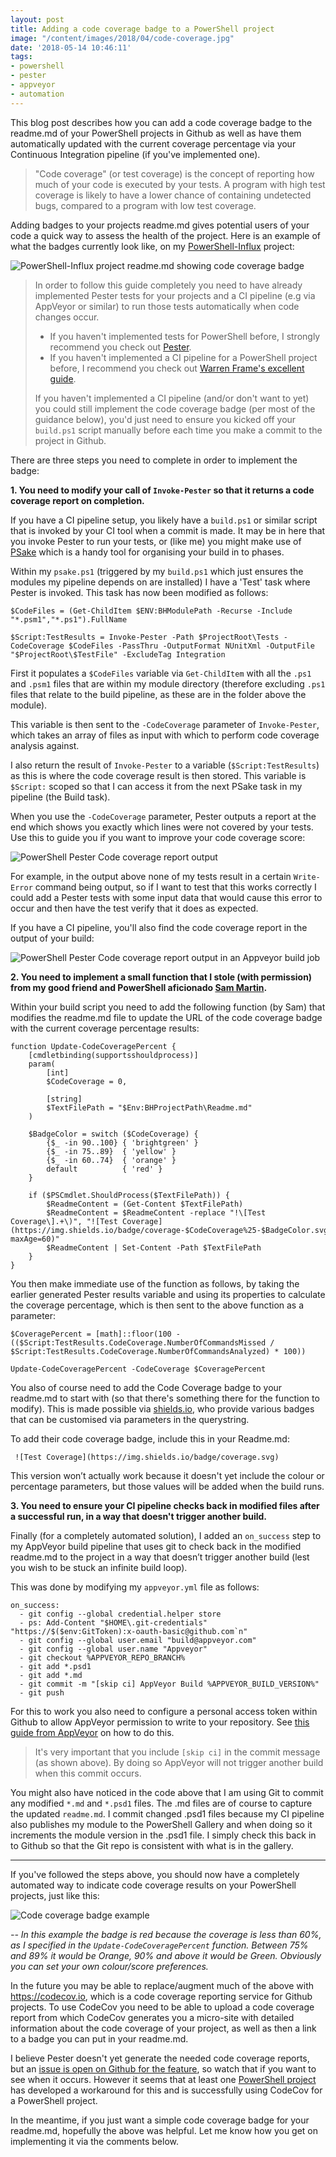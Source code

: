 ```yaml
---
layout: post
title: Adding a code coverage badge to a PowerShell project
image: "/content/images/2018/04/code-coverage.jpg"
date: '2018-05-14 10:46:11'
tags:
- powershell
- pester
- appveyor
- automation
---
```


This blog post describes how you can add a code coverage badge to the readme.md of your PowerShell projects in Github as well as have them automatically updated with the current coverage percentage via your Continuous Integration pipeline (if you've implemented one).

> "Code coverage" (or test coverage) is the concept of reporting how much of your code is executed by your tests. A program with high test coverage is likely to have a lower chance of containing undetected bugs, compared to a program with low test coverage.

Adding badges to your projects readme.md gives potential users of your code a quick way to assess the health of the project. Here is an example of what the badges currently look like, on my [PowerShell-Influx](https://github.com/markwragg/PowerShell-Influx) project:

![PowerShell-Influx project readme.md showing code coverage badge](/content/images/2018/04/code-coverage-example-powershell-influx.png)


> In order to follow this guide completely you need to have already implemented Pester tests for your projects and a CI pipeline (e.g via AppVeyor or similar) to run those tests automatically when code changes occur. 
>
> - If you haven't implemented tests for PowerShell before, I strongly recommend you check out [Pester](https://github.com/pester/Pester). 
> - If you haven't implemented a CI pipeline for a PowerShell project before, I recommend you check out [Warren Frame's excellent guide](http://ramblingcookiemonster.github.io/PSDeploy-Inception/).
>
> If you haven't implemented a CI pipeline (and/or don't want to yet) you could still implement the code coverage badge (per most of the guidance below), you'd just need to ensure you kicked off your `build.ps1` script manually before each time you make a commit to the project in Github.

There are three steps you need to complete in order to implement the badge:

**1. You need to modify your call of `Invoke-Pester` so that it returns a code coverage report on completion.**

If you have a CI pipeline setup, you likely have a `build.ps1` or similar script that is invoked by your CI tool when a commit is made. It may be in here that you invoke Pester to run your tests, or (like me) you might make use of [PSake](https://github.com/psake/psake) which is a handy tool for organising your build in to phases.

Within my `psake.ps1` (triggered by my `build.ps1` which just ensures the modules my pipeline depends on are installed) I have a 'Test' task where Pester is invoked. This task has now been modified as follows:
```
$CodeFiles = (Get-ChildItem $ENV:BHModulePath -Recurse -Include "*.psm1","*.ps1").FullName

$Script:TestResults = Invoke-Pester -Path $ProjectRoot\Tests -CodeCoverage $CodeFiles -PassThru -OutputFormat NUnitXml -OutputFile "$ProjectRoot\$TestFile" -ExcludeTag Integration
```
First it populates a `$CodeFiles` variable via `Get-ChildItem` with all the `.ps1` and `.psm1` files that are within my module directory (therefore excluding `.ps1` files that relate to the build pipeline, as these are in the folder above the module).

This variable is then sent to the `-CodeCoverage` parameter of `Invoke-Pester`, which takes an array of files as input with which to perform code coverage analysis against.

I also return the result of `Invoke-Pester` to a variable (`$Script:TestResults`) as this is where the code coverage result is then stored. This variable is `$Script:` scoped so that I can access it from the next PSake task in my pipeline (the Build task).

When you use the `-CodeCoverage` parameter, Pester outputs a report at the end which shows you exactly which lines were not covered by your tests. Use this to guide you if you want to improve your code coverage score:

![PowerShell Pester Code coverage report output](/content/images/2018/05/Pester-Code-Coverage.png)

For example, in the output above none of my tests result in a certain `Write-Error` command being output, so if I want to test that this works correctly I could add a Pester tests with some input data that would cause this error to occur and then have the test verify that it does as expected.

If you have a CI pipeline, you'll also find the code coverage report in the output of your build:

![PowerShell Pester Code coverage report output in an Appveyor build job](/content/images/2018/05/Pester-Code-Coverage-AppVeyor-Output.png)

**2. You need to implement a small function that I stole (with permission) from my good friend and PowerShell aficionado [Sam Martin](https://sammart.in/).**

Within your build script you need to add the following function (by Sam) that modifies the readme.md file to update the URL of the code coverage badge with the current coverage percentage results:
```
function Update-CodeCoveragePercent {
    [cmdletbinding(supportsshouldprocess)]
    param(
        [int]
        $CodeCoverage = 0,
        
        [string]
        $TextFilePath = "$Env:BHProjectPath\Readme.md"
    )
    
    $BadgeColor = switch ($CodeCoverage) {
        {$_ -in 90..100} { 'brightgreen' }
        {$_ -in 75..89}  { 'yellow' }
        {$_ -in 60..74}  { 'orange' }
        default          { 'red' }
    }
    
    if ($PSCmdlet.ShouldProcess($TextFilePath)) {
        $ReadmeContent = (Get-Content $TextFilePath)
        $ReadmeContent = $ReadmeContent -replace "!\[Test Coverage\].+\)", "![Test Coverage](https://img.shields.io/badge/coverage-$CodeCoverage%25-$BadgeColor.svg?maxAge=60)" 
        $ReadmeContent | Set-Content -Path $TextFilePath
    }
}
```
You then make immediate use of the function as follows, by taking the earlier generated Pester results variable and using its properties to calculate the coverage percentage, which is then sent to the above function as a parameter:
```
$CoveragePercent = [math]::floor(100 - (($Script:TestResults.CodeCoverage.NumberOfCommandsMissed / $Script:TestResults.CodeCoverage.NumberOfCommandsAnalyzed) * 100))

Update-CodeCoveragePercent -CodeCoverage $CoveragePercent
```
You also of course need to add the Code Coverage badge to your readme.md to start with (so that there's something there for the function to modify). This is made possible via [shields.io](http://shields.io), who provide various badges that can be customised via parameters in the querystring.

To add their code coverage badge, include this in your Readme.md:

```
 ![Test Coverage](https://img.shields.io/badge/coverage.svg)
```
This version won’t actually work because it doesn't yet include the colour or percentage parameters, but those values will be added when the build runs.

**3. You need to ensure your CI pipeline checks back in modified files after a successful run, in a way that doesn't trigger another build.**

Finally (for a completely automated solution), I added an `on_success` step to my AppVeyor build pipeline that uses git to check back in the modified readme.md to the project in a way that doesn’t trigger another build (lest you wish to be stuck an infinite build loop). 

This was done by modifying my `appveyor.yml` file as follows:
```
on_success:
  - git config --global credential.helper store
  - ps: Add-Content "$HOME\.git-credentials" "https://$($env:GitToken):x-oauth-basic@github.com`n"
  - git config --global user.email "build@appveyor.com"
  - git config --global user.name "Appveyor"
  - git checkout %APPVEYOR_REPO_BRANCH%
  - git add *.psd1
  - git add *.md
  - git commit -m "[skip ci] AppVeyor Build %APPVEYOR_BUILD_VERSION%"
  - git push
```
For this to work you also need to configure a personal access token within Github to allow AppVeyor permission to write to your repository. See [this guide from AppVeyor](https://www.appveyor.com/docs/how-to/git-push/) on how to do this.

> It's very important that you include `[skip ci]` in the commit message (as shown above). By doing so AppVeyor will not trigger another build when this commit occurs.

You might also have noticed in the code above that I am using Git to commit any modified `*.md` and `*.psd1` files. The .md files are of course to capture the updated `readme.md`. I commit changed .psd1 files because my CI pipeline also publishes my module to the PowerShell Gallery and when doing so it increments the module version in the .psd1 file. I simply check this back in to Github so that the Git repo is consistent with what is in the gallery.

---
If you've followed the steps above, you should now have a completely automated way to indicate code coverage results on your PowerShell projects, just like this:

![Code coverage badge example](/content/images/2018/05/Code-Coverage-Badge-Example.png)

*-- In this example the badge is red because the coverage is less than 60%, as I specified in the `Update-CodeCoveragePercent` function. Between 75% and 89% it would be Orange, 90% and above it would be Green. Obviously you can set your own colour/score preferences.*

In the future you may be able to replace/augment much of the above with https://codecov.io, which is a code coverage reporting service for Github projects. To use CodeCov you need to be able to upload a code coverage report from which CodeCov  generates you a micro-site with detailed information about the code coverage of your project, as well as then a link to a badge you can put in your readme.md. 

I believe Pester doesn't yet generate the needed code coverage reports, but an [issue is open on Github for the feature](https://github.com/pester/Pester/issues/212), so watch that if you want to see when it occurs. However it seems that at least one [PowerShell project](https://github.com/aaronpowell/ps-nvm) has developed a workaround for this and is successfully using CodeCov for a PowerShell project.

In the meantime, if you just want a simple code coverage badge for your readme.md, hopefully the above was helpful. Let me know how you get on implementing it via the comments below.